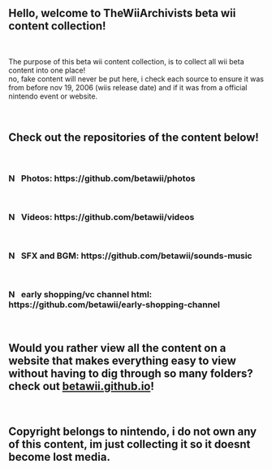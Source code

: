 ## Hello, welcome to TheWiiArchivists beta wii content collection!
<br>
<p>The purpose of this beta wii content collection, is to collect all wii beta content into one place! <br> no, fake content will never be put here, i check each source to ensure it was from before nov 19, 2006 (wiis release date) and if it was from a official nintendo event or website.</p>
<br>
<h2>Check out the repositories of the content below!</h2>
<br>
<h3><img src="https://github.com/user-attachments/assets/0aaa259e-4a35-415e-86ae-de8d2e9422ac" alt="N" style="width:16px; height:16px; display:inline-block; margin-right:5px;"> Photos: https://github.com/betawii/photos</h3>
<br>
<h3><img src="https://github.com/user-attachments/assets/0aaa259e-4a35-415e-86ae-de8d2e9422ac" alt="N" style="width:16px; height:16px; display:inline-block; margin-right:5px;"> Videos: https://github.com/betawii/videos</h3>
<br>
<h3><img src="https://github.com/user-attachments/assets/0aaa259e-4a35-415e-86ae-de8d2e9422ac" alt="N" style="width:16px; height:16px; display:inline-block; margin-right:5px;"> SFX and BGM: https://github.com/betawii/sounds-music</h3>
<br>
<h3><img src="https://github.com/user-attachments/assets/0aaa259e-4a35-415e-86ae-de8d2e9422ac" alt="N" style="width:16px; height:16px; display:inline-block; margin-right:5px;"> early shopping/vc channel html: https://github.com/betawii/early-shopping-channel</h3>
<br>
<h2>Would you rather view all the content on a website that makes everything easy to view without having to dig through so many folders? check out <a href="https://betawii.github.io/">betawii.github.io</a>!</h2>


<br>
<h2>Copyright belongs to nintendo, i do not own any of this content, im just collecting it so it doesnt become lost media.</h2>
